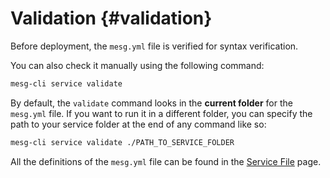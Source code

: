 # Validation {#validation}

Before deployment, the `mesg.yml` file is verified for syntax verification.

You can also check it manually using the following command:

```bash
mesg-cli service validate
```

By default, the `validate` command looks in the **current folder** for the `mesg.yml` file. If you want to run it in a different folder, you can specify the path to your service folder at the end of any command like so:

```bash
mesg-cli service validate ./PATH_TO_SERVICE_FOLDER
```

All the definitions of the `mesg.yml` file can be found in the [Service File](/./service/configuration.md) page.

